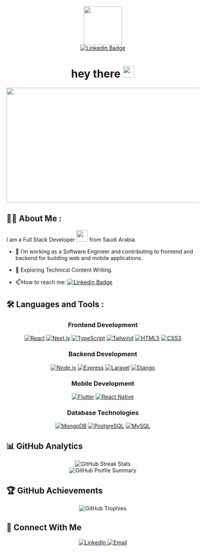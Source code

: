 <div id="header" align="center">
  <img src="https://media.giphy.com/media/M9gbBd9nbDrOTu1Mqx/giphy.gif" width="100"/>
  <div id="badges">
    <a href="https://www.linkedin.com/in/mohamed-ebeid-dev">
      <img src="https://img.shields.io/badge/LinkedIn-blue?style=for-the-badge&logo=linkedin&logoColor=white" alt="LinkedIn Badge"/>
    </a>
  </div>
  <h1>
    hey there
    <img src="https://media.giphy.com/media/hvRJCLFzcasrR4ia7z/giphy.gif" width="30px"/>
  </h1>
</div>
<div align="center">
  <img src="https://media.giphy.com/media/dWesBcTLavkZuG35MI/giphy.gif" width="600" height="300"/>
</div>

## :woman_technologist: About Me :
I am a Full Stack Developer <img src="https://media.giphy.com/media/WUlplcMpOCEmTGBtBW/giphy.gif" width="30"> from Saudi Arabia.
- :telescope: I’m working as a Software Engineer and contributing to frontend and backend for building web and mobile applications.

- :seedling: Exploring Technical Content Writing.

- :mailbox:How to reach me: [![Linkedin Badge](https://img.shields.io/badge/-kakbar-blue?style=flat&logo=Linkedin&logoColor=white)](https://www.linkedin.com/in/mohamed-ebeid-a05240204/)


## :hammer_and_wrench: Languages and Tools :
<div align="center">

### Frontend Development

[![React](https://skillicons.dev/icons?i=react)](https://reactjs.org/)
[![Next.js](https://skillicons.dev/icons?i=nextjs)](https://nextjs.org/)
[![TypeScript](https://skillicons.dev/icons?i=ts)](https://www.typescriptlang.org/)
[![Tailwind](https://skillicons.dev/icons?i=tailwind)](https://tailwindcss.com/)
[![HTML5](https://skillicons.dev/icons?i=html)](https://developer.mozilla.org/en-US/docs/Web/HTML)
[![CSS3](https://skillicons.dev/icons?i=css)](https://developer.mozilla.org/en-US/docs/Web/CSS)

### Backend Development

[![Node.js](https://skillicons.dev/icons?i=nodejs)](https://nodejs.org/)
[![Express](https://skillicons.dev/icons?i=express)](https://expressjs.com/)
[![Laravel](https://skillicons.dev/icons?i=laravel)](https://laravel.com/)
[![Django](https://skillicons.dev/icons?i=django)](https://www.djangoproject.com/)

### Mobile Development

[![Flutter](https://skillicons.dev/icons?i=flutter)](https://flutter.dev/)
[![React Native](https://skillicons.dev/icons?i=react)](https://reactnative.dev/)

### Database Technologies

[![MongoDB](https://skillicons.dev/icons?i=mongodb)](https://www.mongodb.com/)
[![PostgreSQL](https://skillicons.dev/icons?i=postgres)](https://www.postgresql.org/)
[![MySQL](https://skillicons.dev/icons?i=mysql)](https://www.mysql.com/)

</div>


## 📊 GitHub Analytics

<div align="center">
  <img src="https://github-readme-streak-stats.herokuapp.com/?user=mohamed-ebeid&theme=tokyonight" alt="GitHub Streak Stats" />
  <br>
  <img src="https://github-profile-summary-cards.vercel.app/api/cards/profile-details?username=mohamed-ebeid&theme=tokyonight" alt="GitHub Profile Summary" />
</div>


## 🏆 GitHub Achievements

<div align="center">
  <img src="https://github-profile-trophy.vercel.app/?username=mohamed-ebeid&theme=tokyonight&column=4&margin-w=15&margin-h=15" alt="GitHub Trophies"/>
</div>


## 🤝 Connect With Me

<div align="center">
  <a href="https://www.linkedin.com/in/mohamed-ebeid-dev">
    <img src="https://img.shields.io/badge/LinkedIn-0077B5?style=for-the-badge&logo=linkedin&logoColor=white" alt="LinkedIn"/>
  </a>
  <a href="mailto:mohmedalhkim@gmail.com">
    <img src="https://img.shields.io/badge/Gmail-D14836?style=for-the-badge&logo=gmail&logoColor=white" alt="Email"/>
  </a>
</div>


<!--
**Mohamed-Ebeid/Mohamed-Ebeid** is a ✨ _special_ ✨ repository because its `README.md` (this file) appears on your GitHub profile.

Here are some ideas to get you started:

- 🔭 I’m currently working on ...
- 🌱 I’m currently learning ...
- 👯 I’m looking to collaborate on ...
- 🤔 I’m looking for help with ...
- 💬 Ask me about ...
- 📫 How to reach me: ...
- 😄 Pronouns: ...
- ⚡ Fun fact: ...
-->
